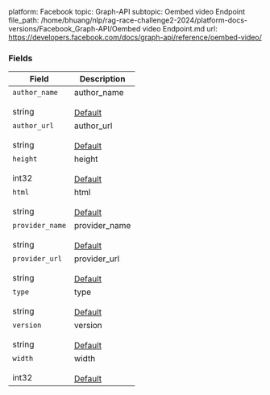 platform: Facebook
topic: Graph-API
subtopic: Oembed video Endpoint
file_path: /home/bhuang/nlp/rag-race-challenge2-2024/platform-docs-versions/Facebook_Graph-API/Oembed video Endpoint.md
url: https://developers.facebook.com/docs/graph-api/reference/oembed-video/


### Fields

| Field | Description |
| --- | --- |
| `author_name`<br><br>string | author\_name<br><br>[Default](https://developers.facebook.com/docs/graph-api/using-graph-api/#fields) |
| `author_url`<br><br>string | author\_url<br><br>[Default](https://developers.facebook.com/docs/graph-api/using-graph-api/#fields) |
| `height`<br><br>int32 | height<br><br>[Default](https://developers.facebook.com/docs/graph-api/using-graph-api/#fields) |
| `html`<br><br>string | html<br><br>[Default](https://developers.facebook.com/docs/graph-api/using-graph-api/#fields) |
| `provider_name`<br><br>string | provider\_name<br><br>[Default](https://developers.facebook.com/docs/graph-api/using-graph-api/#fields) |
| `provider_url`<br><br>string | provider\_url<br><br>[Default](https://developers.facebook.com/docs/graph-api/using-graph-api/#fields) |
| `type`<br><br>string | type<br><br>[Default](https://developers.facebook.com/docs/graph-api/using-graph-api/#fields) |
| `version`<br><br>string | version<br><br>[Default](https://developers.facebook.com/docs/graph-api/using-graph-api/#fields) |
| `width`<br><br>int32 | width<br><br>[Default](https://developers.facebook.com/docs/graph-api/using-graph-api/#fields) |